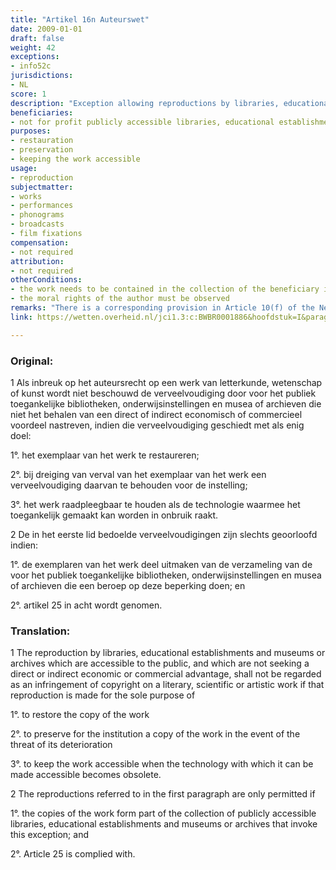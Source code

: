 ```yaml
---
title: "Artikel 16n Auteurswet"
date: 2009-01-01
draft: false
weight: 42
exceptions:
- info52c
jurisdictions:
- NL
score: 1
description: "Exception allowing reproductions by libraries, educational establishments and museums or archives which are accessible to the public, and which are not seeking a direct or indirect economic or commercial advantage of works in their collections for the sole purposes of restoring a copy of the work, to preserve for the institution a copy of the work in case of threat of its deterioration, or to keep the work accessible when the technology with which it can be made accessible becomes obsolete."
beneficiaries:
- not for profit publicly accessible libraries, educational establishments and museums or archives.
purposes: 
- restauration
- preservation 
- keeping the work accessible
usage:
- reproduction
subjectmatter:
- works
- performances
- phonograms
- broadcasts
- film fixations
compensation:
- not required
attribution: 
- not required
otherConditions: 
- the work needs to be contained in the collection of the beneficiary institution
- the moral rights of the author must be observed
remarks: "There is a corresponding provision in Article 10(f) of the Neighbouring Rights Act."
link: https://wetten.overheid.nl/jci1.3:c:BWBR0001886&hoofdstuk=I&paragraaf=6&artikel=16n&z=2018-10-11&g=2018-10-11

---
```


### Original: 

1 Als inbreuk op het auteursrecht op een werk van letterkunde, wetenschap of kunst wordt niet beschouwd de verveelvoudiging door voor het publiek toegankelijke bibliotheken, onderwijsinstellingen en musea of archieven die niet het behalen van een direct of indirect economisch of commercieel voordeel nastreven, indien die verveelvoudiging geschiedt met als enig doel:

1°. het exemplaar van het werk te restaureren;

2°. bij dreiging van verval van het exemplaar van het werk een verveelvoudiging daarvan te behouden voor de instelling;

3°. het werk raadpleegbaar te houden als de technologie waarmee het toegankelijk gemaakt kan worden in onbruik raakt.

2 De in het eerste lid bedoelde verveelvoudigingen zijn slechts geoorloofd indien:

1°. de exemplaren van het werk deel uitmaken van de verzameling van de voor het publiek toegankelijke bibliotheken, onderwijsinstellingen en musea of archieven die een beroep op deze beperking doen; en

2°. artikel 25 in acht wordt genomen.

### Translation: 

1 The reproduction by libraries, educational establishments and museums or archives which are accessible to the public, and which are not seeking a direct or indirect economic or commercial advantage, shall not be regarded as an infringement of copyright on a literary, scientific or artistic work if that reproduction is made for the sole purpose of

1°. to restore the copy of the work

2°. to preserve for the institution a copy of the work in the event of the threat of its deterioration

3°. to keep the work accessible when the technology with which it can be made accessible becomes obsolete.

2 The reproductions referred to in the first paragraph are only permitted if

1°. the copies of the work form part of the collection of publicly accessible libraries, educational establishments and museums or archives that invoke this exception; and

2°. Article 25 is complied with.